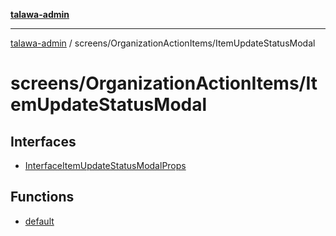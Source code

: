 [**talawa-admin**](../../../README.md)

***

[talawa-admin](../../../modules.md) / screens/OrganizationActionItems/ItemUpdateStatusModal

# screens/OrganizationActionItems/ItemUpdateStatusModal

## Interfaces

- [InterfaceItemUpdateStatusModalProps](interfaces/InterfaceItemUpdateStatusModalProps.md)

## Functions

- [default](functions/default.md)
